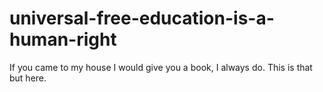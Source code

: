 # universal-free-education-is-a-human-right
If you came to my house I would give you a book, I always do. This is that but here. 
